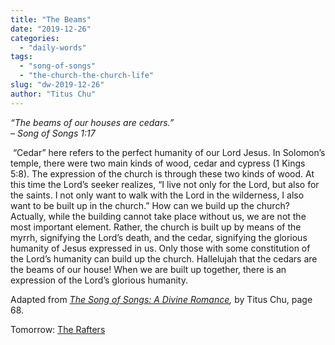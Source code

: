```yaml
---
title: "The Beams"
date: "2019-12-26"
categories: 
  - "daily-words"
tags: 
  - "song-of-songs"
  - "the-church-the-church-life"
slug: "dw-2019-12-26"
author: "Titus Chu"
---
```


_“The beams of our houses are cedars.”  
– Song of Songs 1:17_

 “Cedar” here refers to the perfect humanity of our Lord Jesus. In Solomon’s temple, there were two main kinds of wood, cedar and cypress (1 Kings 5:8). The expression of the church is through these two kinds of wood. At this time the Lord’s seeker realizes, “I live not only for the Lord, but also for the saints. I not only want to walk with the Lord in the wilderness, I also want to be built up in the church.” How can we build up the church? Actually, while the building cannot take place without us, we are not the most important element. Rather, the church is built up by means of the myrrh, signifying the Lord’s death, and the cedar, signifying the glorious humanity of Jesus expressed in us. Only those with some constitution of the Lord’s humanity can build up the church. Hallelujah that the cedars are the beams of our house! When we are built up together, there is an expression of the Lord’s glorious humanity.

Adapted from _[The Song of Songs: A Divine Romance](/song-of-songs-dr "Go to the listing for this book."),_ by Titus Chu, page 68.

Tomorrow: [The Rafters](/dw-2019-12-27)
